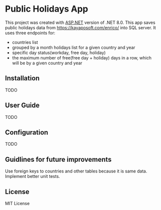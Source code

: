 # Public Holidays App

This project was created with [ASP.NET](https://dotnet.microsoft.com/en-us/apps/aspnet) version of .NET 8.0.
This app saves public holidays data from https://kayaposoft.com/enrico/ into SQL server.
It uses three endpoints for:

- countries list
- grouped by a month holidays list for a given country and year
- specific day status(workday, free day, holiday)
- the maximum number of free(free day + holiday) days in a row, which will be by a given country and year

## Installation

TODO

## User Guide

TODO

## Configuration

TODO

## Guidlines for future improvements

Use foreign keys to countries and other tables because it is same data.
Implement better unit tests.

## License

MIT License

